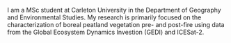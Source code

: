 I am a MSc student at Carleton University in the Department of Geography and Environmental Studies. My research is primarily focused on the characterization of boreal peatland vegetation pre- and post-fire using data from the Global Ecosystem Dynamics Investion (GEDI) and ICESat-2. 
